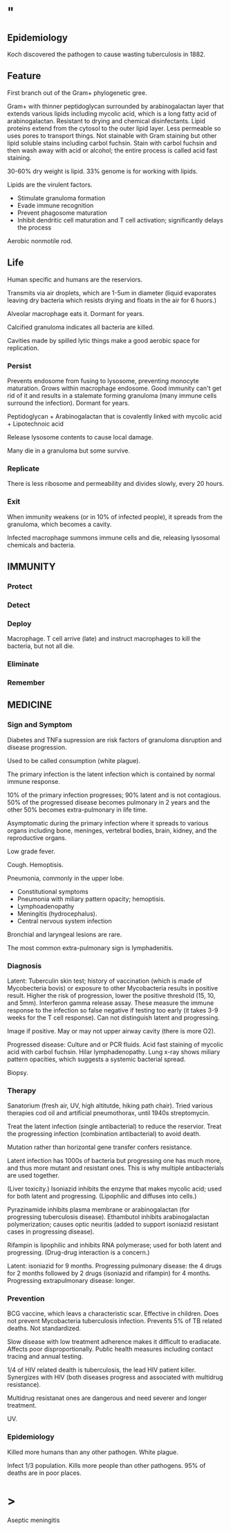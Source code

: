# "

## Epidemiology

Koch discovered the pathogen to cause wasting tuberculosis in 1882.

## Feature

First branch out of the Gram+ phylogenetic gree.

Gram+ with thinner peptidoglycan surrounded by arabinogalactan layer that extends various lipids including mycolic acid, which is a long fatty acid of arabinogalactan.
Resistant to drying and chemical disinfectants.
Lipid proteins extend from the cytosol to the outer lipid layer.
Less permeable so uses pores to transport things.
Not stainable with Gram staining but other lipid soluble stains including carbol fuchsin.
Stain with carbol fuchsin and then wash away with acid or alcohol; the entire process is called acid fast staining.

30-60% dry weight is lipid.
33% genome is for working with lipids.

Lipids are the virulent factors.

- Stimulate granuloma formation
- Evade immune recognition
- Prevent phagosome maturation
- Inhibit dendritic cell maturation and T cell activation; significantly delays the process

Aerobic nonmotile rod.

## Life

Human specific and humans are the reserviors.

Transmits via air droplets, which are 1-5um in diameter (liquid evaporates leaving dry bacteria which resists drying and floats in the air for 6 huors.)

Alveolar macrophage eats it.
Dormant for years.

Calcified granuloma indicates all bacteria are killed.

Cavities made by spilled lytic things make a good aerobic space for replication.

### Persist

Prevents endosome from fusing to lysosome, preventing monocyte maturation.
Grows within macrophage endosome.
Good immunity can't get rid of it and results in a stalemate forming granuloma (many immune cells surround the infection).
Dormant for years.

Peptidoglycan + Arabinogalactan that is covalently linked with mycolic acid + Lipotechnoic acid

Release lysosome contents to cause local damage.

Many die in a granuloma but some survive.

### Replicate

There is less ribosome and permeability and divides slowly, every 20 hours.

### Exit

When immunity weakens (or in 10% of infected people), it spreads from the granuloma, which becomes a cavity.

Infected macrophage summons immune cells and die, releasing lysosomal chemicals and bacteria.

## IMMUNITY

### Protect

### Detect

### Deploy

Macrophage.
T cell arrive (late) and instruct macrophages to kill the bacteria, but not all die.

### Eliminate

### Remember

## MEDICINE

### Sign and Symptom

Diabetes and TNFa supression are risk factors of granuloma disruption and disease progression.

Used to be called consumption (white plague).

The primary infection is the latent infection which is contained by normal immune response.

10% of the primary infection progresses; 90% latent and is not contagious.
50% of the progressed disease becomes pulmonary in 2 years and the other 50% becomes extra-pulmonary in life time.

Asymptomatic during the primary infection where it spreads to various organs including bone, meninges, vertebral bodies, brain, kidney, and the reproductive organs.

Low grade fever.

Cough.
Hemoptisis.

Pneumonia, commonly in the upper lobe.

- Constitutional symptoms
- Pneumonia with miliary pattern opacity; hemoptisis.
- Lymphoadenopathy
- Meningitis (hydrocephalus).
- Central nervous system infection

Bronchial and laryngeal lesions are rare.

The most common extra-pulmonary sign is lymphadenitis.

### Diagnosis

Latent:
Tuberculin skin test; history of vaccination (which is made of Mycobecteria bovis) or exposure to other Mycobacteria results in positive result.
Higher the risk of progression, lower the positive threshold (15, 10, and 5mm).
Interferon gamma release assay.
These measure the immune response to the infection so false negative if testing too early (it takes 3-9 weeks for the T cell response).
Can not distinguish latent and progressing.

Image if positive.
May or may not upper airway cavity (there is more O2).

Progressed disease:
Culture and or PCR fluids.
Acid fast staining of mycolic acid with carbol fuchsin.
Hilar lymphadenopathy.
Lung x-ray shows miliary pattern opacities, which suggests a systemic bacterial spread.

Biopsy.

### Therapy

Sanatorium (fresh air, UV, high altitutde, hiking path chair).
Tried various therapies cod oil and artificial pneumothorax, until 1940s streptomycin.

Treat the latent infection (single antibacterial) to reduce the reservior.
Treat the progressing infection (combination antibacterial) to avoid death.

Mutation rather than horizontal gene transfer confers resistance.

Latent infection has 1000s of bacteria but progressing one has much more, and thus more mutant and resistant ones.
This is why multiple antibacterials are used together.

(Liver toxicity.)
Isoniazid inhibits the enzyme that makes mycolic acid; used for both latent and progressing.
(Lipophilic and diffuses into cells.)

Pyrazinamide inhibits plasma membrane or arabinogalactan (for progressing tuberculosis disease).
Ethambutol inhibits arabinogalactan polymerization; causes optic neuritis (added to support isoniazid resistant cases in progressing disease).

Rifampin is lipophilic and inhibits RNA polymerase; used for both latent and progressing.
(Drug-drug interaction is a concern.)

Latent: isoniazid for 9 months.
Progressing pulmonary disease: the 4 drugs for 2 months followed by 2 drugs (isoniazid and rifampin) for 4 months.
Progressing extrapulmonary disease: longer.

### Prevention

BCG vaccine, which leavs a characteristic scar.
Effective in children.
Does not prevent Mycobacteria tuberculosis infection.
Prevents 5% of TB related deaths.
Not standardized.

Slow disease with low treatment adherence makes it difficult to eradiacate.
Affects poor disproportionally.
Public health measures including contact tracing and annual testing.

1/4 of HIV related dealth is tuberculosis, the lead HIV patient killer.
Synergizes with HIV (both diseases progress and associated with multidrug resistance).

Multidrug resistanat ones are dangerous and need severer and longer treatment.

UV.

### Epidemiology

Killed more humans than any other pathogen.
White plague.

Infect 1/3 population.
Kills more people than other pathogens.
95% of deaths are in poor places.

# >

Aseptic meningitis
